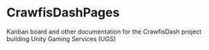 # CrawfisDashPages
Kanban board and other documentation for the CrawfisDash project building Unity Gaming Services (UGS)
